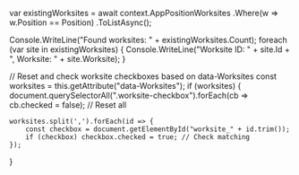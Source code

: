 var existingWorksites = await context.AppPositionWorksites
    .Where(w => w.Position == Position)
    .ToListAsync();

Console.WriteLine("Found worksites: " + existingWorksites.Count);
foreach (var site in existingWorksites)
{
    Console.WriteLine("Worksite ID: " + site.Id + ", Worksite: " + site.Worksite);
}



// Reset and check worksite checkboxes based on data-Worksites
const worksites = this.getAttribute("data-Worksites");
if (worksites) {
    document.querySelectorAll(".worksite-checkbox").forEach(cb => cb.checked = false); // Reset all

    worksites.split(',').forEach(id => {
        const checkbox = document.getElementById("worksite_" + id.trim());
        if (checkbox) checkbox.checked = true; // Check matching
    });
}
